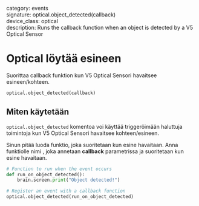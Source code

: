 category: events  
signature: optical.object_detected(callback)   
device_class: optical  
description: Runs the callback function when an object is detected by a V5 Optical Sensor  

# Optical löytää esineen

Suorittaa callback funktion kun V5 Optical Sensori havaitsee esineen/kohteen.

```python
optical.object_detected(callback)
```

## Miten käytetään

`optical.object_detected` komentoa voi käyttää triggeröimään haluttuja toimintoja kun V5 Optical Sensori havaitsee kohteen/esineen.

Sinun pitää luoda funktio, joka suoritetaan kun esine havaitaan. Anna funktiolle nimi , joka annetaan **callback** parametrissa ja suoritetaan kun esine havaitaan.

```python
# Function to run when the event occurs
def run_on_object_detected():
    brain.screen.print("Object detected!")

# Register an event with a callback function
optical.object_detected(run_on_object_detected)
```

<advanced>
</advanced>







